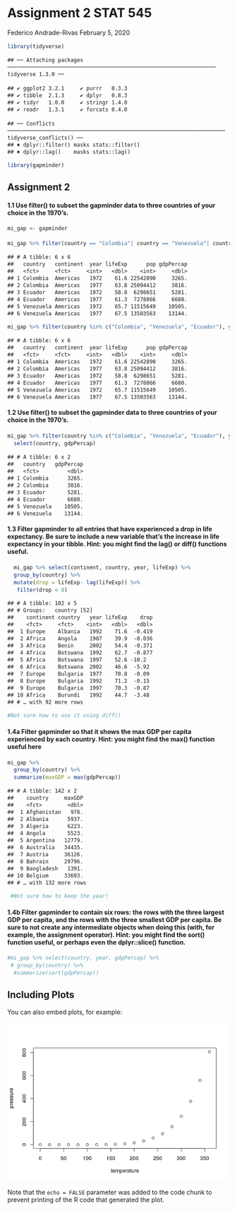 Assignment 2 STAT 545
================
Federico Andrade-Rivas
February 5, 2020

``` r
library(tidyverse)
```

    ## ── Attaching packages ────────────────────────────────────────────────────────────────── tidyverse 1.3.0 ──

    ## ✔ ggplot2 3.2.1     ✔ purrr   0.3.3
    ## ✔ tibble  2.1.3     ✔ dplyr   0.8.3
    ## ✔ tidyr   1.0.0     ✔ stringr 1.4.0
    ## ✔ readr   1.3.1     ✔ forcats 0.4.0

    ## ── Conflicts ───────────────────────────────────────────────────────────────────── tidyverse_conflicts() ──
    ## ✖ dplyr::filter() masks stats::filter()
    ## ✖ dplyr::lag()    masks stats::lag()

``` r
library(gapminder)
```

Assignment 2
------------

#### 1.1 Use filter() to subset the gapminder data to three countries of your choice in the 1970’s.

``` r
mi_gap <- gapminder

mi_gap %>% filter(country == "Colombia"| country == "Venezuela"| country == "Ecuador", year >= 1970 & year <= 1978)
```

    ## # A tibble: 6 x 6
    ##   country   continent  year lifeExp      pop gdpPercap
    ##   <fct>     <fct>     <int>   <dbl>    <int>     <dbl>
    ## 1 Colombia  Americas   1972    61.6 22542890     3265.
    ## 2 Colombia  Americas   1977    63.8 25094412     3816.
    ## 3 Ecuador   Americas   1972    58.8  6298651     5281.
    ## 4 Ecuador   Americas   1977    61.3  7278866     6680.
    ## 5 Venezuela Americas   1972    65.7 11515649    10505.
    ## 6 Venezuela Americas   1977    67.5 13503563    13144.

``` r
mi_gap %>% filter(country %in% c("Colombia", "Venezuela", "Ecuador"), year %in% c(1972,1977))
```

    ## # A tibble: 6 x 6
    ##   country   continent  year lifeExp      pop gdpPercap
    ##   <fct>     <fct>     <int>   <dbl>    <int>     <dbl>
    ## 1 Colombia  Americas   1972    61.6 22542890     3265.
    ## 2 Colombia  Americas   1977    63.8 25094412     3816.
    ## 3 Ecuador   Americas   1972    58.8  6298651     5281.
    ## 4 Ecuador   Americas   1977    61.3  7278866     6680.
    ## 5 Venezuela Americas   1972    65.7 11515649    10505.
    ## 6 Venezuela Americas   1977    67.5 13503563    13144.

#### 1.2 Use filter() to subset the gapminder data to three countries of your choice in the 1970’s.

``` r
mi_gap %>% filter(country %in% c("Colombia", "Venezuela", "Ecuador"), year %in% c(1972,1977)) %>% 
  select(country, gdpPercap)
```

    ## # A tibble: 6 x 2
    ##   country   gdpPercap
    ##   <fct>         <dbl>
    ## 1 Colombia      3265.
    ## 2 Colombia      3816.
    ## 3 Ecuador       5281.
    ## 4 Ecuador       6680.
    ## 5 Venezuela    10505.
    ## 6 Venezuela    13144.

#### 1.3 Filter gapminder to all entries that have experienced a drop in life expectancy. Be sure to include a new variable that’s the increase in life expectancy in your tibble. Hint: you might find the lag() or diff() functions useful.

``` r
  mi_gap %>% select(continent, country, year, lifeExp) %>% 
  group_by(country) %>%  
  mutate(drop = lifeExp- lag(lifeExp)) %>% 
   filter(drop < 0)
```

    ## # A tibble: 102 x 5
    ## # Groups:   country [52]
    ##    continent country   year lifeExp    drop
    ##    <fct>     <fct>    <int>   <dbl>   <dbl>
    ##  1 Europe    Albania   1992    71.6  -0.419
    ##  2 Africa    Angola    1987    39.9  -0.036
    ##  3 Africa    Benin     2002    54.4  -0.371
    ##  4 Africa    Botswana  1992    62.7  -0.877
    ##  5 Africa    Botswana  1997    52.6 -10.2  
    ##  6 Africa    Botswana  2002    46.6  -5.92 
    ##  7 Europe    Bulgaria  1977    70.8  -0.09 
    ##  8 Europe    Bulgaria  1992    71.2  -0.15 
    ##  9 Europe    Bulgaria  1997    70.3  -0.87 
    ## 10 Africa    Burundi   1992    44.7  -3.48 
    ## # … with 92 more rows

``` r
#Not sure how to use it using diff()
```

#### 1.4a Filter gapminder so that it shows the max GDP per capita experienced by each country. Hint: you might find the max() function useful here

``` r
mi_gap %>% 
  group_by(country) %>% 
  summarize(maxGDP = max(gdpPercap))
```

    ## # A tibble: 142 x 2
    ##    country     maxGDP
    ##    <fct>        <dbl>
    ##  1 Afghanistan   978.
    ##  2 Albania      5937.
    ##  3 Algeria      6223.
    ##  4 Angola       5523.
    ##  5 Argentina   12779.
    ##  6 Australia   34435.
    ##  7 Austria     36126.
    ##  8 Bahrain     29796.
    ##  9 Bangladesh   1391.
    ## 10 Belgium     33693.
    ## # … with 132 more rows

``` r
 #Not sure how to keep the year!
```

#### 1.4b Filter gapminder to contain six rows: the rows with the three largest GDP per capita, and the rows with the three smallest GDP per capita. Be sure to not create any intermediate objects when doing this (with, for example, the assignment operator). Hint: you might find the sort() function useful, or perhaps even the dplyr::slice() function.

``` r
#mi_gap %>% select(country, year, gdpPercap) %>% 
 # group_by(country) %>% 
  #summarize(sort(gdpPercap))
```

Including Plots
---------------

You can also embed plots, for example:

![](assignment_2_STAT545_files/figure-markdown_github/pressure-1.png)

Note that the `echo = FALSE` parameter was added to the code chunk to prevent printing of the R code that generated the plot.
